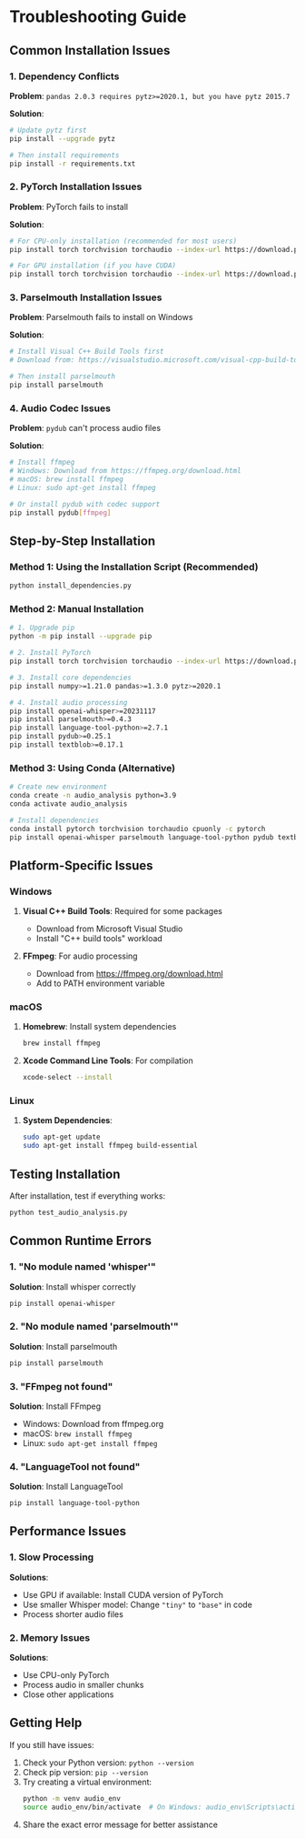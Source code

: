 # Troubleshooting Guide

## Common Installation Issues

### 1. Dependency Conflicts

**Problem**: `pandas 2.0.3 requires pytz>=2020.1, but you have pytz 2015.7`

**Solution**:
```bash
# Update pytz first
pip install --upgrade pytz

# Then install requirements
pip install -r requirements.txt
```

### 2. PyTorch Installation Issues

**Problem**: PyTorch fails to install

**Solution**:
```bash
# For CPU-only installation (recommended for most users)
pip install torch torchvision torchaudio --index-url https://download.pytorch.org/whl/cpu

# For GPU installation (if you have CUDA)
pip install torch torchvision torchaudio --index-url https://download.pytorch.org/whl/cu118
```

### 3. Parselmouth Installation Issues

**Problem**: Parselmouth fails to install on Windows

**Solution**:
```bash
# Install Visual C++ Build Tools first
# Download from: https://visualstudio.microsoft.com/visual-cpp-build-tools/

# Then install parselmouth
pip install parselmouth
```

### 4. Audio Codec Issues

**Problem**: `pydub` can't process audio files

**Solution**:
```bash
# Install ffmpeg
# Windows: Download from https://ffmpeg.org/download.html
# macOS: brew install ffmpeg
# Linux: sudo apt-get install ffmpeg

# Or install pydub with codec support
pip install pydub[ffmpeg]
```

## Step-by-Step Installation

### Method 1: Using the Installation Script (Recommended)

```bash
python install_dependencies.py
```

### Method 2: Manual Installation

```bash
# 1. Upgrade pip
python -m pip install --upgrade pip

# 2. Install PyTorch
pip install torch torchvision torchaudio --index-url https://download.pytorch.org/whl/cpu

# 3. Install core dependencies
pip install numpy>=1.21.0 pandas>=1.3.0 pytz>=2020.1

# 4. Install audio processing
pip install openai-whisper>=20231117
pip install parselmouth>=0.4.3
pip install language-tool-python>=2.7.1
pip install pydub>=0.25.1
pip install textblob>=0.17.1
```

### Method 3: Using Conda (Alternative)

```bash
# Create new environment
conda create -n audio_analysis python=3.9
conda activate audio_analysis

# Install dependencies
conda install pytorch torchvision torchaudio cpuonly -c pytorch
pip install openai-whisper parselmouth language-tool-python pydub textblob
```

## Platform-Specific Issues

### Windows

1. **Visual C++ Build Tools**: Required for some packages
   - Download from Microsoft Visual Studio
   - Install "C++ build tools" workload

2. **FFmpeg**: For audio processing
   - Download from https://ffmpeg.org/download.html
   - Add to PATH environment variable

### macOS

1. **Homebrew**: Install system dependencies
   ```bash
   brew install ffmpeg
   ```

2. **Xcode Command Line Tools**: For compilation
   ```bash
   xcode-select --install
   ```

### Linux

1. **System Dependencies**:
   ```bash
   sudo apt-get update
   sudo apt-get install ffmpeg build-essential
   ```

## Testing Installation

After installation, test if everything works:

```bash
python test_audio_analysis.py
```

## Common Runtime Errors

### 1. "No module named 'whisper'"

**Solution**: Install whisper correctly
```bash
pip install openai-whisper
```

### 2. "No module named 'parselmouth'"

**Solution**: Install parselmouth
```bash
pip install parselmouth
```

### 3. "FFmpeg not found"

**Solution**: Install FFmpeg
- Windows: Download from ffmpeg.org
- macOS: `brew install ffmpeg`
- Linux: `sudo apt-get install ffmpeg`

### 4. "LanguageTool not found"

**Solution**: Install LanguageTool
```bash
pip install language-tool-python
```

## Performance Issues

### 1. Slow Processing

**Solutions**:
- Use GPU if available: Install CUDA version of PyTorch
- Use smaller Whisper model: Change `"tiny"` to `"base"` in code
- Process shorter audio files

### 2. Memory Issues

**Solutions**:
- Use CPU-only PyTorch
- Process audio in smaller chunks
- Close other applications

## Getting Help

If you still have issues:

1. Check your Python version: `python --version`
2. Check pip version: `pip --version`
3. Try creating a virtual environment:
   ```bash
   python -m venv audio_env
   source audio_env/bin/activate  # On Windows: audio_env\Scripts\activate
   ```
4. Share the exact error message for better assistance
